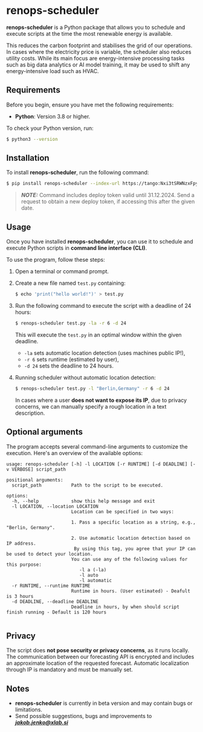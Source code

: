 # renops-scheduler

**renops-scheduler** is a Python package that allows you to schedule and execute scripts at the time the most renewable energy is available.

This reduces the carbon footprint and stabilises the grid of our operations. In cases where the electricity price is variable, the scheduler also reduces utility costs. While its main focus are energy-intensive processing tasks such as big data analytics or AI model training, it may be used to shift any energy-intensive load such as HVAC.

## Requirements

Before you begin, ensure you have met the following requirements:

- **Python**: Version 3.8 or higher.

To check your Python version, run:

```bash
$ python3 --version
```

## Installation

To install **renops-scheduler**, run the following command:

```bash
$ pip install renops-scheduler --index-url https://tango:Nxi3tSRWNzxFpyAxdATv@gitlab.xlab.si/api/v4/projects/2476/packages/pypi/simple
```

> **_NOTE:_** Command includes deploy token valid until 31.12.2024. Send a request to obtain a new deploy token, if accessing this after the given date.

## Usage

Once you have installed **renops-scheduler**, you can use it to schedule and execute Python scripts in **command line interface (CLI)**.

To use the program, follow these steps:

1. Open a terminal or command prompt.
2. Create a new file named `test.py` containing:

    ```bash
    $ echo 'print("hello world!")' > test.py
    ```

3. Run the following command to execute the script with a deadline of 24 hours:

    ```bash
    $ renops-scheduler test.py -la -r 6 -d 24
    ```

    This will execute the `test.py` in an optimal window within the given deadline. 

    -  `-la` sets automatic location detection (uses machines public IP!),
    - `-r 6` sets runtime (estimated by user), 
    - `-d 24` sets the deadline to 24 hours. 

4. Running scheduler without automatic location detection:
    ```bash
    $ renops-scheduler test.py -l "Berlin,Germany" -r 6 -d 24
    ```    
    In cases where a user **does not want to expose its IP**, due to privacy concerns, we can manually specify a rough location in a text description. 

## Optional arguments
The program accepts several command-line arguments to customize the execution. Here's an overview of the available options:

```
usage: renops-scheduler [-h] -l LOCATION [-r RUNTIME] [-d DEADLINE] [-v VERBOSE] script_path

positional arguments:
  script_path           Path to the script to be executed.

options:
  -h, --help            show this help message and exit
  -l LOCATION, --location LOCATION
                        Location can be specified in two ways:
                        
                        1. Pass a specific location as a string, e.g., "Berlin, Germany".
                        
                        2. Use automatic location detection based on IP address.
                         By using this tag, you agree that your IP can be used to detect your location.
                        You can use any of the following values for this purpose:
                           -l a (-la)
                           -l auto
                           -l automatic
  -r RUNTIME, --runtime RUNTIME
                        Runtime in hours. (User estimated) - Deafult is 3 hours
  -d DEADLINE, --deadline DEADLINE
                        Deadline in hours, by when should script finish running - Default is 120 hours
  
```
## Privacy

The script does **not pose security or privacy concerns**, as it runs locally. The communication between our forecasting API is encrypted and includes an approximate location of the requested forecast. Automatic localization through IP is mandatory and must be manually set.
 
## Notes

- **renops-scheduler** is currently in beta version and may contain bugs or limitations.
- Send possible suggestions, bugs and improvements to ***jakob.jenko@xlab.si***
